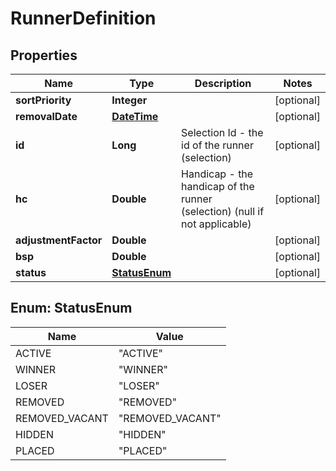 
# RunnerDefinition

## Properties
Name | Type | Description | Notes
------------ | ------------- | ------------- | -------------
**sortPriority** | **Integer** |  |  [optional]
**removalDate** | [**DateTime**](DateTime.md) |  |  [optional]
**id** | **Long** | Selection Id - the id of the runner (selection) |  [optional]
**hc** | **Double** | Handicap - the handicap of the runner (selection) (null if not applicable) |  [optional]
**adjustmentFactor** | **Double** |  |  [optional]
**bsp** | **Double** |  |  [optional]
**status** | [**StatusEnum**](#StatusEnum) |  |  [optional]


<a name="StatusEnum"></a>
## Enum: StatusEnum
Name | Value
---- | -----
ACTIVE | &quot;ACTIVE&quot;
WINNER | &quot;WINNER&quot;
LOSER | &quot;LOSER&quot;
REMOVED | &quot;REMOVED&quot;
REMOVED_VACANT | &quot;REMOVED_VACANT&quot;
HIDDEN | &quot;HIDDEN&quot;
PLACED | &quot;PLACED&quot;




